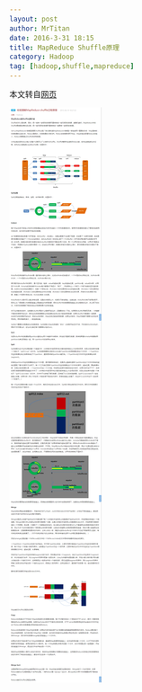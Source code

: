 ```yaml
---
layout: post
author: MrTitan
date: 2016-3-31 18:15
title: MapReduce Shuffle原理
category: Hadoop
tag: [hadoop,shuffle,mapreduce]
---
```


本文转自[网页](http://blog.itpub.net/29754888/viewspace-1704959/)

<!-- more -->

![MapReduce Shuffle](/public/img/hadoop/mapreduce_shuffle.png)
